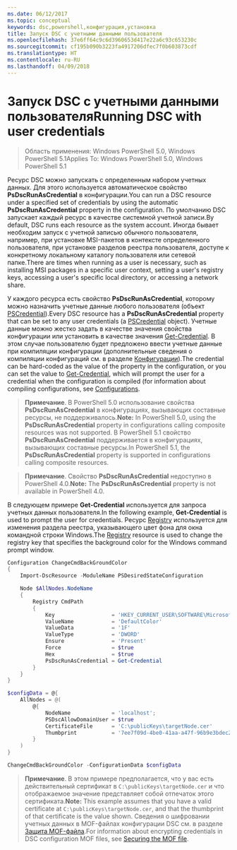 ```yaml
---
ms.date: 06/12/2017
ms.topic: conceptual
keywords: dsc,powershell,конфигурация,установка
title: Запуск DSC с учетными данными пользователя
ms.openlocfilehash: 37e6ff64c9c6d3960653d417e22a6c93c653230c
ms.sourcegitcommit: cf195b090b3223fa4917206dfec7f0b603873cdf
ms.translationtype: HT
ms.contentlocale: ru-RU
ms.lasthandoff: 04/09/2018
---
```

# <a name="running-dsc-with-user-credentials"></a><span data-ttu-id="09e2f-103">Запуск DSC с учетными данными пользователя</span><span class="sxs-lookup"><span data-stu-id="09e2f-103">Running DSC with user credentials</span></span>

> <span data-ttu-id="09e2f-104">Область применения: Windows PowerShell 5.0, Windows PowerShell 5.1</span><span class="sxs-lookup"><span data-stu-id="09e2f-104">Applies To: Windows PowerShell 5.0, Windows PowerShell 5.1</span></span>

<span data-ttu-id="09e2f-105">Ресурс DSC можно запускать с определенным набором учетных данных. Для этого используется автоматическое свойство **PsDscRunAsCredential** в конфигурации.</span><span class="sxs-lookup"><span data-stu-id="09e2f-105">You can run a DSC resource under a specified set of credentials by using the automatic **PsDscRunAsCredential** property in the configuration.</span></span>
<span data-ttu-id="09e2f-106">По умолчанию DSC запускает каждый ресурс в качестве системной учетной записи.</span><span class="sxs-lookup"><span data-stu-id="09e2f-106">By default, DSC runs each resource as the system account.</span></span>
<span data-ttu-id="09e2f-107">Иногда бывает необходим запуск с учетной записью обычного пользователя, например, при установке MSI-пакетов в контексте определенного пользователя, при установке разделов реестра пользователя, доступе к конкретному локальному каталогу пользователя или сетевой папке.</span><span class="sxs-lookup"><span data-stu-id="09e2f-107">There are times when running as a user is necessary, such as installing MSI packages in a specific user context, setting a user's registry keys, accessing a user's specific local directory, or accessing a network share.</span></span>

<span data-ttu-id="09e2f-108">У каждого ресурса есть свойство **PsDscRunAsCredential**, которому можно назначить учетные данные любого пользователя (объект [PSCredential](https://msdn.microsoft.com/library/ms572524(v=VS.85).aspx)).</span><span class="sxs-lookup"><span data-stu-id="09e2f-108">Every DSC resource has a **PsDscRunAsCredential** property that can be set to any user credentials (a [PSCredential](https://msdn.microsoft.com/library/ms572524(v=VS.85).aspx) object).</span></span>
<span data-ttu-id="09e2f-109">Учетные данные можно жестко задать в качестве значения свойства конфигурации или установить в качестве значения [Get-Credential](https://technet.microsoft.com/library/hh849815.aspx). В этом случае пользователю будет предложено ввести учетные данные при компиляции конфигурации (дополнительные сведения о компиляции конфигураций см. в разделе [Конфигурации](configurations.md)).</span><span class="sxs-lookup"><span data-stu-id="09e2f-109">The credential can be hard-coded as the value of the property in the configuration, or you can set the value to [Get-Credential](https://technet.microsoft.com/library/hh849815.aspx), which will prompt the user for a credential when the configuration is compiled (for information about compiling configurations, see [Configurations](configurations.md).</span></span>

><span data-ttu-id="09e2f-110">**Примечание**. В PowerShell 5.0 использование свойства **PsDscRunAsCredential** в конфигурациях, вызывающих составные ресурсы, не поддерживалось.</span><span class="sxs-lookup"><span data-stu-id="09e2f-110">**Note:** In PowerShell 5.0, using the **PsDscRunAsCredential** property in configurations calling composite resources was not supported.</span></span>
><span data-ttu-id="09e2f-111">В PowerShell 5.1 свойство **PsDscRunAsCredential** поддерживается в конфигурациях, вызывающих составные ресурсы.</span><span class="sxs-lookup"><span data-stu-id="09e2f-111">In PowerShell 5.1, the **PsDscRunAsCredential** property is supported in configurations calling composite resources.</span></span>

><span data-ttu-id="09e2f-112">**Примечание**. Свойство **PsDscRunAsCredential** недоступно в PowerShell 4.0.</span><span class="sxs-lookup"><span data-stu-id="09e2f-112">**Note:** The **PsDscRunAsCredential** property is not available in PowerShell 4.0.</span></span>

<span data-ttu-id="09e2f-113">В следующем примере **Get-Credential** используется для запроса учетных данных пользователя.</span><span class="sxs-lookup"><span data-stu-id="09e2f-113">In the following example, **Get-Credential** is used to prompt the user for credentials.</span></span>
<span data-ttu-id="09e2f-114">Ресурс [Registry](registryResource.md) используется для изменения раздела реестра, указывающего цвет фона для окна командной строки Windows.</span><span class="sxs-lookup"><span data-stu-id="09e2f-114">The [Registry](registryResource.md) resource is used to change the registry key that specifies the background color for the Windows command prompt window.</span></span>

```powershell
Configuration ChangeCmdBackGroundColor
{
    Import-DscResource -ModuleName PSDesiredStateConfiguration

    Node $AllNodes.NodeName
    {
        Registry CmdPath
        {
            Key                  = 'HKEY_CURRENT_USER\SOFTWARE\Microsoft\Command Processor'
            ValueName            = 'DefaultColor'
            ValueData            = '1F'
            ValueType            = 'DWORD'
            Ensure               = 'Present'
            Force                = $true
            Hex                  = $true
            PsDscRunAsCredential = Get-Credential
        }
    }
}

$configData = @{
    AllNodes = @(
        @{
            NodeName             = 'localhost';
            PSDscAllowDomainUser = $true
            CertificateFile      = 'C:\publicKeys\targetNode.cer'
            Thumbprint           = '7ee7f09d-4be0-41aa-a47f-96b9e3bdec25'
        }
    )
}

ChangeCmdBackGroundColor -ConfigurationData $configData
```
><span data-ttu-id="09e2f-115">**Примечание**. В этом примере предполагается, что у вас есть действительный сертификат в `C:\publicKeys\targetNode.cer` и что отображаемое значение представляет собой отпечаток этого сертификата.</span><span class="sxs-lookup"><span data-stu-id="09e2f-115">**Note:** This example assumes that you have a valid certificate at `C:\publicKeys\targetNode.cer`, and that the thumbprint of that certificate is the value shown.</span></span>
><span data-ttu-id="09e2f-116">Сведения о шифровании учетных данных в MOF-файлах конфигурации DSC см. в разделе [Защита MOF-файла](secureMOF.md).</span><span class="sxs-lookup"><span data-stu-id="09e2f-116">For information about encrypting credentials in DSC configuration MOF files, see [Securing the MOF file](secureMOF.md).</span></span>